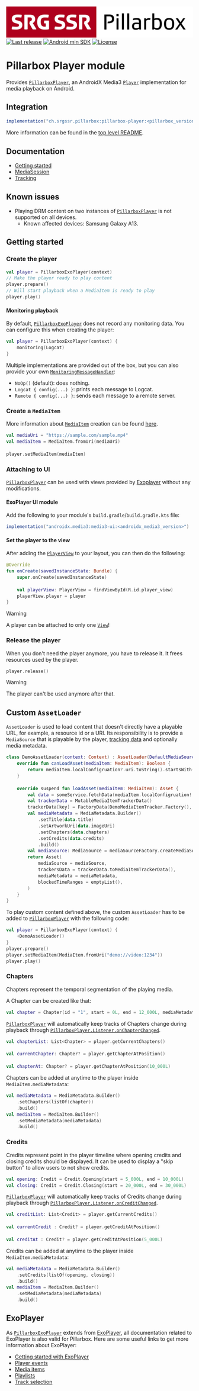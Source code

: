 [![Pillarbox logo](https://github.com/SRGSSR/pillarbox-apple/blob/main/docs/README-images/logo.jpg)](https://github.com/SRGSSR/pillarbox-android)
[![Last release](https://img.shields.io/github/v/release/SRGSSR/pillarbox-android?label=Release)](https://github.com/SRGSSR/pillarbox-android/releases)
[![Android min SDK](https://img.shields.io/badge/Android-21%2B-34A853)](https://github.com/SRGSSR/pillarbox-android)
[![License](https://img.shields.io/github/license/SRGSSR/pillarbox-android?label=License)](https://github.com/SRGSSR/pillarbox-android/blob/main/LICENSE)

# Pillarbox Player module

Provides [`PillarboxPlayer`][pillarbox-player-source], an AndroidX Media3 [`Player`][player-documentation] implementation for media playback on
Android.

## Integration

```gradle
implementation("ch.srgssr.pillarbox:pillarbox-player:<pillarbox_version>")
```

More information can be found in the [top level README](https://github.com/SRGSSR/pillarbox-android#readme).

## Documentation

- [Getting started](#getting-started)
- [MediaSession](./MediaSession.md)
- [Tracking](./MediaItemTracking.md)

## Known issues

- Playing DRM content on two instances of [`PillarboxPlayer`][pillarbox-player-source] is not supported on all devices.
    - Known affected devices: Samsung Galaxy A13.

## Getting started

### Create the player

```kotlin
val player = PillarboxExoPlayer(context)
// Make the player ready to play content
player.prepare()
// Will start playback when a MediaItem is ready to play
player.play() 
```

#### Monitoring playback

By default, [`PillarboxExoPlayer`][pillarbox-exo-player-source] does not record any monitoring data. You can configure this when creating the player:

```kotlin
val player = PillarboxExoPlayer(context) {
    monitoring(Logcat)
}
```

Multiple implementations are provided out of the box, but you can also provide your own
[`MonitoringMessageHandler`][monitoring-message-handler-source]:

- `NoOp()` (default): does nothing.
- `Logcat { config(...) }`: prints each message to Logcat.
- `Remote { config(...) }`: sends each message to a remote server.

### Create a `MediaItem`

More information about [`MediaItem`][media-item-documentation] creation can be found [here][media-item-creation-documentation].

```kotlin
val mediaUri = "https://sample.com/sample.mp4"
val mediaItem = MediaItem.fromUri(mediaUri)

player.setMediaItem(mediaItem)
```

### Attaching to UI

[`PillarboxPlayer`][pillarbox-player-source] can be used with views provided by [Exoplayer][exo-player-documentation] without any modifications.

#### ExoPlayer UI module

Add the following to your module's `build.gradle`/`build.gradle.kts` file:

```gradle
implementation("androidx.media3:media3-ui:<androidx_media3_version>")
```

#### Set the player to the view

After adding the [`PlayerView`][player-view-documentation] to your layout, you can then do the following:

```kotlin
@Override
fun onCreate(savedInstanceState: Bundle) {
    super.onCreate(savedInstanceState)

    val playerView: PlayerView = findViewById(R.id.player_view)
    playerView.player = player
}
```

> [!WARNING]
> A player can be attached to only one [`View`][view-documentation]!

### Release the player

When you don't need the player anymore, you have to release it. It frees resources used by the player.

```kotlin
player.release()
```

> [!WARNING]
> The player can't be used anymore after that.

## Custom `AssetLoader`

`AssetLoader` is used to load content that doesn't directly have a playable URL, for example, a resource id or a URI. 
Its responsibility is to provide a `MediaSource` that is playable by the player, [tracking data](./MediaItemTracking.md) and optionally media 
metadata.

```kotlin
class DemoAssetLoader(context: Context) : AssetLoader(DefaultMediaSourceFactory(context)) {
    override fun canLoadAsset(mediaItem: MediaItem): Boolean {
        return mediaItem.localConfigruation?.uri.toString().startsWith("demo://")
    }

    override suspend fun loadAsset(mediaItem: MediaItem): Asset {
        val data = someService.fetchData(mediaItem.localConfigruation!!.uri)
        val trackerData = MutableMediaItemTrackerData()
        trackerData[key] = FactoryData(DemoMediaItemTracker.Factory(), DemoTrackerData("Data1"))
        val mediaMetadata = MediaMetadata.Builder()
            .setTitle(data.title)
            .setArtworkUri(data.imageUri)
            .setChapters(data.chapters)
            .setCredits(data.credits)
            .build()
        val mediaSource: MediaSource = mediaSourceFactory.createMediaSource(MediaItem.fromUri(data.url))
        return Asset(
            mediaSource = mediaSource,
            trackersData = trackerData.toMediaItemTrackerData(),
            mediaMetadata = mediaMetadata,
            blockedTimeRanges = emptyList(),
        )
    }
}
```

To play custom content defined above, the custom `AssetLoader` has to be added to [`PillarboxPlayer`][pillarbox-player-source] with the following code:

```kotlin
val player = PillarboxExoPlayer(context) {
    +DemoAssetLoader()
}
player.prepare()
player.setMediaItem(MediaItem.fromUri("demo://video:1234"))
player.play()
```

### Chapters

Chapters represent the temporal segmentation of the playing media.

A Chapter can be created like that:

```kotlin
val chapter = Chapter(id = "1", start = 0L, end = 12_000L, mediaMetadata = MediaMetadata.Builder().setTitle("Chapter 1").build())
```

[`PillarboxPlayer`][pillarbox-player-source] will automatically keep tracks of Chapters change during playback through [`PillarboxPlayer.Listener.onChapterChanged`][pillarbox-player-listener-source].

```kotlin
val chapterList: List<Chapter> = player.getCurrentChapters()

val currentChapter: Chapter? = player.getChapterAtPosition()

val chapterAt: Chapter? = player.getChapterAtPosition(10_000L)
```

Chapters can be added at anytime to the player inside `MediaItem.mediaMetadata`:

```kotlin
val mediaMetadata = MediaMetadata.Builder()
    .setChapters(listOf(chapter))
    .build()
val mediaItem = MediaItem.Builder()
    .setMediaMetadata(mediaMetadata)
    .build()
```

### Credits

Credits represent point in the player timeline where opening credits and closing credits should be displayed. 
It can be used to display a "skip button" to allow users to not show credits.

```kotlin
val opening: Credit = Credit.Opening(start = 5_000L, end = 10_000L)
val closing: Credit = Credit.Closing(start = 20_000L, end = 30_000L)
```

[`PillarboxPlayer`][pillarbox-player-source] will automatically keep tracks of Credits change during playback through [`PillarboxPlayer.Listener.onCreditChanged`][pillarbox-player-listener-source].

```kotlin
val creditList: List<Credit> = player.getCurrentCredits()

val currentCredit : Credit? = player.getCreditAtPosition()

val creditAt : Credit? = player.getCreditAtPosition(5_000L)
```

Credits can be added at anytime to the player inside `MediaItem.mediaMetadata`:

```kotlin
val mediaMetadata = MediaMetadata.Builder()
    .setCredits(listOf(opening, closing))
    .build()
val mediaItem = MediaItem.Builder()
    .setMediaMetadata(mediaMetadata)
    .build()
```

## ExoPlayer

As [`PillarboxExoPlayer`][pillarbox-exo-player-source] extends from [ExoPlayer][exo-player-documentation], all documentation related to ExoPlayer is 
also valid for Pillarbox. Here are some useful links to get more information about ExoPlayer:

- [Getting started with ExoPlayer](https://developer.android.com/media/media3/exoplayer/hello-world.html)
- [Player events](https://developer.android.com/media/media3/exoplayer/listening-to-player-events)
- [Media items](https://developer.android.com/media/media3/exoplayer/media-items)
- [Playlists](https://developer.android.com/media/media3/exoplayer/playlists)
- [Track selection](https://developer.android.com/media/media3/exoplayer/track-selection)

[exo-player-documentation]: https://developer.android.com/media/media3/exoplayer
[media-item-creation-documentation]: https://developer.android.com/media/media3/exoplayer/media-items
[media-item-documentation]: https://developer.android.com/reference/androidx/media3/common/MediaItem
[monitoring-message-handler-source]: https://github.com/SRGSSR/pillarbox-android/blob/main/pillarbox-player/src/main/java/ch/srgssr/pillarbox/player/monitoring/MonitoringMessageHandler.kt
[pillarbox-exo-player-source]: https://github.com/SRGSSR/pillarbox-android/blob/main/pillarbox-player/src/main/java/ch/srgssr/pillarbox/player/PillarboxExoPlayer.kt
[pillarbox-player-source]: https://github.com/SRGSSR/pillarbox-android/tree/main/pillarbox-player/src/main/java/ch/srgssr/pillarbox/player/PillarboxPlayer.kt
[player-documentation]: https://developer.android.com/reference/androidx/media3/common/Player
[player-view-documentation]: https://developer.android.com/reference/androidx/media3/ui/PlayerView
[view-documentation]: https://developer.android.com/reference/android/view/View.html
[pillarbox-player-listener-source]:https://github.com/SRGSSR/pillarbox-android/blob/571-update-pillarbox-documentation/pillarbox-player/src/main/java/ch/srgssr/pillarbox/player/PillarboxPlayer.kt
